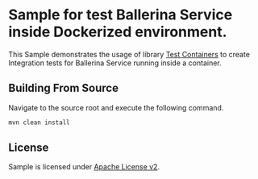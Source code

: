 # Sample for test Ballerina Service inside Dockerized environment.
This Sample demonstrates the usage of library [Test Containers](https://www.testcontainers.org/) to create Integration tests for Ballerina Service running inside a container.

## Building From Source

Navigate to the source root and execute the following command.

```bash
mvn clean install
```

## License
Sample is licensed under [Apache License v2](LICENSE).

